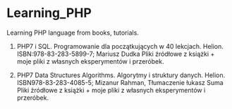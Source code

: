 # Learning_PHP
Learning PHP language from books, tutorials.

1. PHP7 i SQL. Programowanie dla początkujących w 40 lekcjach. Helion. ISBN:978-83-283-5899-7; Mariusz Dudka
   Pliki źródłowe z książki + moje pliki z własnych eksperymentów i przeróbek.
   
2. PHP7 Data Structures Algorithms. Algorytmy i struktury danych. Helion. ISBN978-83-283-4085-5; Mizanur Rahman, Tłumaczenie łukasz Suma
   Pliki źródłowe z książki + moje pliki z własnych eksperymentów i przeróbek.
